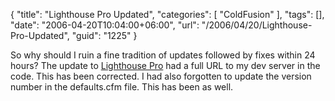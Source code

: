 {
	"title": "Lighthouse Pro Updated",
	"categories": [
		"ColdFusion"
	],
	"tags": [],
	"date": "2006-04-20T10:04:00+06:00",
	"url": "/2006/04/20/Lighthouse-Pro-Updated",
	"guid": "1225"
}

So why should I ruin a fine tradition of updates followed by fixes within 24 hours? The update to <a href="http://ray.camdenfamily.com/projects/lhp">Lighthouse Pro</a> had a full URL to my dev server in the code. This has been corrected. I had also forgotten to update the version number in the defaults.cfm file. This has been as well.